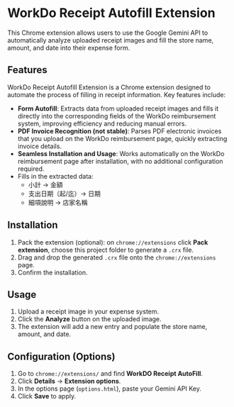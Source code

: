 # WorkDo Receipt Autofill Extension
This Chrome extension allows users to use the Google Gemini API to automatically analyze uploaded receipt images and fill the store name, amount, and date into their expense form.

## Features
WorkDo Receipt Autofill Extension is a Chrome extension designed to automate the process of filling in receipt information. Key features include:
- **Form Autofill**: Extracts data from uploaded receipt images and fills it directly into the corresponding fields of the WorkDo reimbursement system, improving efficiency and reducing manual errors.
- **PDF Invoice Recognition (not stable)**: Parses PDF electronic invoices that you upload on the WorkDo reimbursement page, quickly extracting invoice details.
- **Seamless Installation and Usage**: Works automatically on the WorkDo reimbursement page after installation, with no additional configuration required.
- Fills in the extracted data:
  - 小計 → 金額
  - 支出日期（起/迄）→ 日期
  - 細項說明 → 店家名稱

## Installation
1. Pack the extension (optional): on `chrome://extensions` click **Pack extension**, choose this project folder to generate a `.crx` file.
2. Drag and drop the generated `.crx` file onto the `chrome://extensions` page.
3. Confirm the installation.

## Usage
1. Upload a receipt image in your expense system.
2. Click the **Analyze** button on the uploaded image.
3. The extension will add a new entry and populate the store name, amount, and date.

## Configuration (Options)
1. Go to `chrome://extensions/` and find **WorkDO Receipt AutoFill**.
2. Click **Details** → **Extension options**.
3. In the options page (`options.html`), paste your Gemini API Key.
4. Click **Save** to apply.



